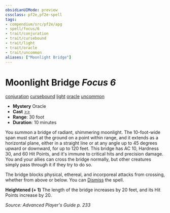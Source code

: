 ```yaml
---
obsidianUIMode: preview
cssclass: pf2e,pf2e-spell
tags:
- compendium/src/pf2e/apg
- spell/focus/6
- trait/conjuration
- trait/cursebound
- trait/light
- trait/oracle
- trait/uncommon
aliases: ["Moonlight Bridge"]
---
```

# Moonlight Bridge *Focus 6*   
[conjuration](conjuration.md "Conjuration School Trait")  [cursebound](cursebound-apg.md "Cursebound Spell Trait")  [light](Reference/Rules/Traits/light.md "Light Effect Trait")  [oracle](Reference/Rules/Traits/oracle-apg.md "Oracle Class Trait")  [uncommon](uncommon.md "Uncommon Rarity Trait")  

- **Mystery** Oracle
- **Cast** [>>](chapter-9-playing-the-game.md#Actions "Two-Action") 
- **Range**: 30 foot
- **Duration**: 10 minutes

You summon a bridge of radiant, shimmering moonlight. The 10-foot-wide span must start at the ground on a point within range, and it extends as a horizontal plane, either in a straight line or at any angle up to 45 degrees upward or downward, for up to 120 feet. This bridge has AC 10, Hardness 30, and 60 Hit Points, and it's immune to critical hits and precision damage. You and your allies can cross the bridge normally, but other creatures simply pass through it if they try to do so.

The bridge blocks physical, ethereal, and incorporeal attacks from crossing, whether from above or below. You can [Dismiss](dismiss.md) the spell.

**Heightened (+ 1)** The length of the bridge increases by 20 feet, and its Hit Points increase by 20.

*Source: Advanced Player's Guide p. 233*